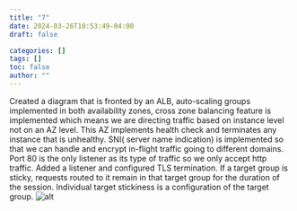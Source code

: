 ```yaml
---
title: "7"
date: 2024-03-26T10:53:49-04:00
draft: false

categories: []
tags: []
toc: false
author: ""
---
```

Created a diagram that is fronted by an ALB, auto-scaling groups implemented in both availability zones, cross zone balancing feature is implemented which means we are directing traffic based on instance level not on an AZ level. This AZ implements health check and terminates any instance that is unhealthy. SNI( server name indication) is implemented so that we can handle and encrypt in-flight traffic going to different domains. Port 80 is the only listener as its type of traffic so we only accept http traffic. Added a listener and configured TLS termination. If a target group is sticky, requests routed to it remain in that target group for the duration of the session. Individual target stickiness is a configuration of the target group.
![alt](ALB.png)

